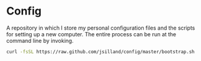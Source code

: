 Config
======

A repository in which I store my personal configuration files and the scripts for setting up a new computer. The entire process can be run at the command line by invoking.

```sh
curl -fsSL https://raw.github.com/jsilland/config/master/bootstrap.sh | /bin/bash -s
```
